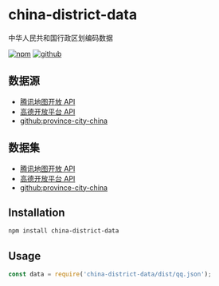 # china-district-data

中华人民共和国行政区划编码数据

[![npm][npm-badge]][npm-url]
[![github][github-badge]][github-url]

## 数据源

- [腾讯地图开放 API](https://lbs.qq.com/service/webService/webServiceGuide/webServiceDistrict)
- [高德开放平台 API](https://lbs.amap.com/api/webservice/guide/api/district/)
- [github:province-city-china](https://github.com/uiwjs/province-city-china)

## 数据集

- [腾讯地图开放 API](./dist/qq.json)
- [高德开放平台 API](./dist/amap.json)
- [github:province-city-china](./dist/npm.json)

## Installation

```sh
npm install china-district-data
```

## Usage

```js
const data = require('china-district-data/dist/qq.json');
```

[npm-url]: https://www.npmjs.com/package/china-district-data
[npm-badge]: https://img.shields.io/npm/v/china-district-data.svg?style=flat-square&logo=npm
[github-url]: https://github.com/airkro/china-district-data
[github-badge]: https://img.shields.io/npm/l/china-district-data.svg?style=flat-square&logo=github
